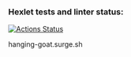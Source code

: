 ### Hexlet tests and linter status:
[![Actions Status](https://github.com/DGTL-Owl/layout-designer-project-58/actions/workflows/hexlet-check.yml/badge.svg)](https://github.com/DGTL-Owl/layout-designer-project-58/actions)

hanging-goat.surge.sh